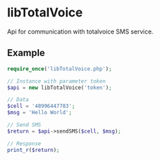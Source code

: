 # libTotalVoice
Api for communication with totalvoice SMS service.

## Example

```php
require_once('libTotalVoice.php');

// Instance with parameter token
$api = new libTotalVoice('token');

// Data
$cell = '48996447783';
$msg = 'Hello World';

// Send SMS
$return = $api->sendSMS($cell, $msg);

// Response
print_r($return);
